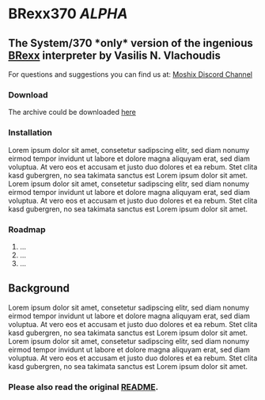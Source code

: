 BRexx370 *ALPHA* 
==================
## The System/370 \*only\* version of the ingenious [BRexx](https://github.com/vlachoudis/brexx/) interpreter by Vasilis N. Vlachoudis 

For questions and suggestions you can find us at: [Moshix Discord Channel](https://discordapp.com/invite/eyRjj4t)

### Download

The archive could be downloaded [here](http://eitri.mike-grossmann.de:8080/download.php)

### Installation

Lorem ipsum dolor sit amet, consetetur sadipscing elitr, sed diam nonumy eirmod tempor invidunt ut labore et dolore magna aliquyam erat, sed diam voluptua. At vero eos et accusam et justo duo dolores et ea rebum. Stet clita kasd gubergren, no sea takimata sanctus est Lorem ipsum dolor sit amet. Lorem ipsum dolor sit amet, consetetur sadipscing elitr, sed diam nonumy eirmod tempor invidunt ut labore et dolore magna aliquyam erat, sed diam voluptua. At vero eos et accusam et justo duo dolores et ea rebum. Stet clita kasd gubergren, no sea takimata sanctus est Lorem ipsum dolor sit amet.

### Roadmap

1. ...
2. ...
3. ...

## Background

Lorem ipsum dolor sit amet, consetetur sadipscing elitr, sed diam nonumy eirmod tempor invidunt ut labore et dolore magna aliquyam erat, sed diam voluptua. At vero eos et accusam et justo duo dolores et ea rebum. Stet clita kasd gubergren, no sea takimata sanctus est Lorem ipsum dolor sit amet. Lorem ipsum dolor sit amet, consetetur sadipscing elitr, sed diam nonumy eirmod tempor invidunt ut labore et dolore magna aliquyam erat, sed diam voluptua. At vero eos et accusam et justo duo dolores et ea rebum. Stet clita kasd gubergren, no sea takimata sanctus est Lorem ipsum dolor sit amet.

### Please also read the original [README](https://github.com/mgrossmann/brexx370/blob/master/README).
